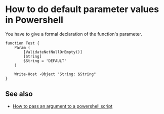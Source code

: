 ﻿# How to do default parameter values in Powershell

You have to give a formal declaration of the function's parameter.

	function Test {
		Param (
			[ValidateNotNullOrEmpty()]
			[String]
			$String = 'DEFAULT'
		)

		Write-Host -Object "String: $String"
	}

## See also

- [How to pass an argument to a powershell script](pass_argument_to_script.md)